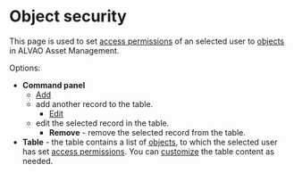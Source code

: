 # Object security
 
This page is used to set [access permissions](../../../../../alvao-asset-management/objects-and-properties/object-access-rights) of an selected user to [objects](../../../../../alvao-asset-management/objects-and-properties) in ALVAO Asset Management.
  
Options:

- **Command panel**
    - [Add](securityobject-authorization)
  - add another record to the table.
    - [Edit](securityobject-authorization)
  - edit the selected record in the table.
    - **Remove** - remove the selected record from the table.
- **Table** - the table contains a list of [objects](../../../../../alvao-asset-management/objects-and-properties),
  to which the selected user has set [access permissions](../../../../../alvao-asset-management/objects-and-properties/object-access-rights). You can [customize](../../../../../alvao-asset-management/working-with-tables) the table content as needed.
